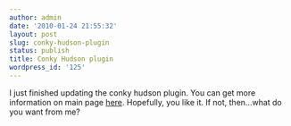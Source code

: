 ```yaml
---
author: admin
date: '2010-01-24 21:55:32'
layout: post
slug: conky-hudson-plugin
status: publish
title: Conky Hudson plugin
wordpress_id: '125'
---
```


I just finished updating the conky hudson plugin. You can get more
information on main page
[here](http://www.ronniealleva.org/index.php/conky-hudson-status/).
Hopefully, you like it. If not, then...what do you want from me?


